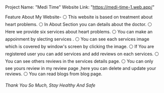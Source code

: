 Project Name: "Medi Time"
Website Link: "https://medi-time-1.web.app/"

Feature About My Website-
⚪ This website is based on treatment about heart problems.
⚪ In About Section you can details about the doctor.
⚪ Here we provide six services about heart problems.
⚪ You can make an appoinment by slecting services .
⚪ You can see each services image which is covered by window's screen by clicking the image.
⚪ If You are registered user you can add services and add reviews on each services.
⚪ You can see others reviews in the services details page.
⚪ You can only see yours review in my review page ,here you can delete and update your reviews.
⚪ You can read blogs from blog page.

_Thank You So Much, Stay Healthy And Safe_
